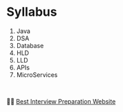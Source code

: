 # Syllabus

1. Java
2. DSA
3. Database
4. HLD
5. LLD
6. APIs
7. MicroServices

<br>

📝📝  [Best Interview Preparation Website](https://www.hellointerview.com/dashboard)
